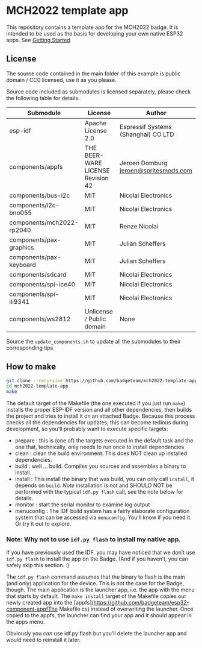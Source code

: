 # MCH2022 template app

This repository contains a template app for the MCH2022 badge.
It is intended to be used as the basis for developing your own native ESP32
apps. See [Getting Started](https://badge.team/docs/badges/mch2022/software-development/esp_idf_getting_started/)

## License

The source code contained in the main folder of this example is public domain / CC0 licensed, use it as you please.

Source code included as submodules is licensed separately, please check the
following table for details.

| Submodule                   | License                           | Author                                                 |
|-----------------------------|-----------------------------------|--------------------------------------------------------|
| esp-idf                     | Apache License 2.0                | Espressif Systems (Shanghai) CO LTD                    |
| components/appfs            | THE BEER-WARE LICENSE Revision 42 | Jeroen Domburg <jeroen@spritesmods.com>                |
| components/bus-i2c          | MIT                               | Nicolai Electronics                                    |
| components/i2c-bno055       | MIT                               | Nicolai Electronics                                    |
| components/mch2022-rp2040   | MIT                               | Renze Nicolai                                          |
| components/pax-graphics     | MIT                               | Julian Scheffers                                       |
| components/pax-keyboard     | MIT                               | Julian Scheffers                                       |
| components/sdcard           | MIT                               | Nicolai Electronics                                    |
| components/spi-ice40        | MIT                               | Nicolai Electronics                                    |
| components/spi-ili9341      | MIT                               | Nicolai Electronics                                    |
| components/ws2812           | Unlicense / Public domain         | None                                                   |


Source the `update_components.sh` to update all the submodules to their
corresponding tips.

## How to make
```sh
git clone --recursive https://github.com/badgeteam/mch2022-template-app
cd mch2022-template-app
make
```

The default target of the Makefile (the one executed if you just run `make`) installs the proper ESP-IDF version and all other dependencies, then builds the project and tries to install it on an attached Badge. Because this process checks all the dependencies for updates, this can become tedious during development, so you'll probably want to execute specific targets:

- prepare : this is (one of) the targets executed in the default task and the one that, technically, only needs to run once to install dependencies
- clean : clean the build environment. This does NOT clean up installed dependencies.
- build : well ... build. Compiles you sources and assembles a binary to install.
- install : This install the binary that was build, you can only call `install`, it depends on `build`. *Note* installation is not and SHOULD NOT be performed with the typical `idf.py flash` call, see the note below for details.
- monitor : start the serial monitor to examine log output
- menuconfig : The IDF build system has a fairly elaborate configuration system that can be accessed via `menuconfig`. You'll know if you need it. Or try it out to explore.


### Note: Why not to use `idf.py flash` to install my native app.

If you have previously used the IDF, you may have noticed that we don’t use
`idf.py flash` to install the app on the Badge. (And if you haven’t, you can
safely skip this section. :)

The `idf.py flash` command assumes that the binary to flash is the main (and
only) application for the device. This is not the case for the Badge, though.
The main application is the launcher app, i.e. the app with the menu that
starts by default. The `make install` target of the Makefile copies our newly
created app into the
[appfs](https://github.com/badgeteam/esp32-component-appfThe Makefile cs)
instead of overwriting the launcher. Once copied to the appfs, the launcher can
find your app and it should appear in the apps menu.

Obviously you _can_ use idf.py flash but you’ll delete the launcher app and would
need to reinstall it later.
